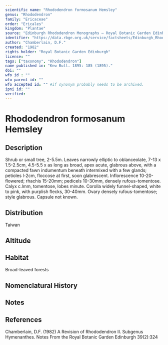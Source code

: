 ```yaml
---
scientific name: "Rhododendron formosanum Hemsley"
genus: "Rhododendron"
family: "Ericaceae"
order: "Ericales"
kingdom: "Plantae"
source: "Edinburgh Rhododendron Monographs – Royal Botanic Garden Edinburgh"
identifier: "https://data.rbge.org.uk/service/factsheets/Edinburgh_Rhododendron_Monographs.xhtml"
author: "Chamberlain, D.F."
created: "1982"
rights holder: "Royal Botanic Garden Edinburgh"
license: ""
tags: ["taxonomy", "Rhododendron"]
name published in: "Kew Bull. 1895: 185 (1895)."
doi: ""
wfo id : ""
wfo parent id: ""
wfo accepted id: "" #if synonym probably needs to be archived.                      
ipni id: ""
verified:
---
```


                       

# Rhododendron formosanum Hemsley

## Description
Shrub or small tree, 2-5.5m. Leaves narrowly elliptic to oblanceolate, 7-13 x 1.5-2.5cm, 4.5-5.5 x as long as broad, apex acute, glabrous above, with a compacted fawn indumentum beneath intermixed with a few glands; petioles l-2cm, floccose at first, soon glabrescent. Inflorescence 10-20-flowered; rhachis 15-20mm; pedicels 10-30mm, densely rufous-tomentose. Calyx c.lmm, tomentose, lobes minute. Corolla widely funnel-shaped, white to pink, with purplish flecks, 30-40mm. Ovary densely rufous-tomentose; style glabrous. Capsule not known.

## Distribution
Taiwan

## Altitude


## Habitat
Broad-leaved forests

## Nomenclatural History

                       
## Notes


## References

Chamberlain, D.F. (1982) A Revision of Rhododendron II. Subgenus Hymenanthes. Notes From the Royal Botanic Garden Edinburgh 39(2):324
